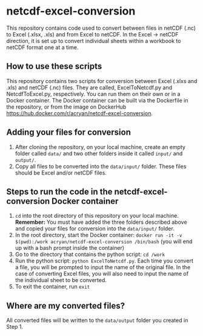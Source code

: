# netcdf-excel-conversion
This repository contains code used to convert between files in netCDF (.nc) to Excel (.xlsx, .xls) and from Excel to netCDF. In the Excel -> netCDF direction, it is set up to convert individual sheets within a workbook to netCDF format one at a time.

## How to use these scripts
This repository contains two scripts for conversion between Excel (.xlxs and .xls) and netCDF (.nc) files. They are called, ExcelToNetcdf.py and NetcdfToExcel.py, respectively.
You can run them on their own or in a Docker container. The Docker container can be built via the Dockerfile in the repository, or from the image on DockerHub https://hub.docker.com/r/acryan/netcdf-excel-conversion.

## Adding your files for conversion
1. After cloning the repository, on your local machine, create an empty folder called `data/` and two other folders inside it called `input/` and `output/`.
2. Copy all files to be converted into the `data/input/` folder. These files should be Excel and/or netCDF files. 

## Steps to run the code in the netcdf-excel-conversion Docker container
1. `cd` into the root directory of this repository on your local machine. **Remember:** You must have added the three folders described above and copied your files for conversion into the `data/input/` folder.
2. In the root directory, start the Docker container: `docker run -it -v $(pwd):/work acryan/netcdf-excel-conversion /bin/bash` (you will end up with a bash prompt inside the container)
3. Go to the directory that contains the python script: `cd /work`
4. Run the python script: `python ExcelToNetcdf.py`. Each time you convert a file, you will be prompted to input the name of the original file. In the case of converting Excel files, you will also need to input the name of the individual sheet to be converted.
5. To exit the container, run `exit`

## Where are my converted files?
All converted files will be written to the `data/output` folder you created in Step 1.
